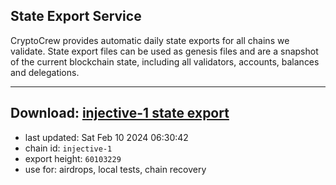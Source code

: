 ## State Export Service
CryptoCrew provides automatic daily state exports for all chains we validate. State export files can be used as genesis files and are a snapshot of the current blockchain state, including all validators, accounts, balances and delegations.

---
**Download: [injective-1 state export](https://dl.ccvalidators.com/SERVICE/injective/injective-1_export_60103229.json)**
---

- last updated: Sat Feb 10 2024 06:30:42
- chain id: `injective-1`
- export height: `60103229`
- use for: airdrops, local tests, chain recovery
